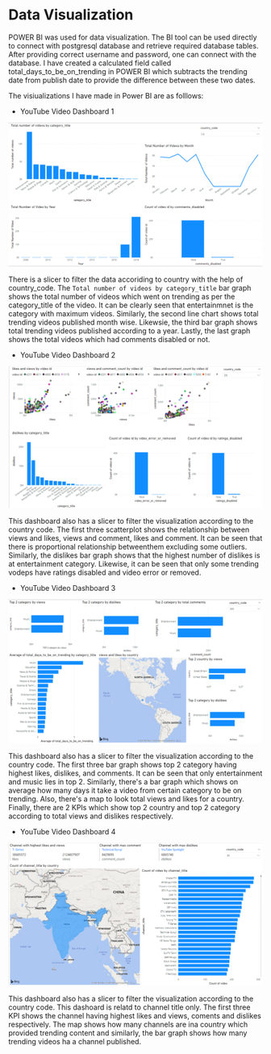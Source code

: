 # Data Visualization

POWER BI was used for data visualization. 
The BI tool can be used directly to connect with postgresql database and retrieve required database tables.
After providing correct username and password, one can connect with the database.
I have created a calculated field called total_days_to_be_on_trending in POWER BI which subtracts the trending date from publish date to provide the difference between these two dates.

The visiualizations I have made in Power BI are as folllows:

* YouTube Video Dashboard 1

![](./img/dashboard1.PNG)

There is a slicer to filter the data accoriding to country with the help of country_code.
The `Total number of videos by category_title` bar graph shows the total number of videos which went on trending as per the category_title of the video. It can be clearly seen that entertainmnet is the category with maximum videos. Similarly, the second line chart shows total trending videos published month wise. Likewsie, the third bar graph shows total trending videos published according to a year. Lastly, the last graph shows the total videos which had comments disabled or not.

* YouTube Video Dashboard 2

![](./img/dashboard2.PNG)

This dashboard also has a slicer to filter the visualization according to the country code.
The first three scatterplot shows the relationship between views and likes, views and comment, likes and comment. It can be seen that there is proportional relationship betweenthem excluding some outliers. Similarly, the dislikes bar graph shows that the highest number of dislikes is at entertainment category. Likewise, it can be seen that only some trending vodeps have ratings disabled and video error or removed.

* YouTube Video Dashboard 3

![](./img/dashboard3.PNG)

This dashboard also has a slicer to filter the visualization according to the country code. The first three bar graph shows top 2 category having highest likes, dislikes, and comments. It can be seen that only entertainment and music lies in top 2. Similarly, there's a bar graph which shows on average how many days it take a video from certain category to be on trending. Also, there's a map to look total views and likes for a country. Finally, there are 2 KPIs which show top 2 country and top 2 category according to total views and dislikes respectively.

* YouTube Video Dashboard 4

![](./img/dashboard4.PNG)

This dashboard also has a slicer to filter the visualization according to the country code. This dashoard is relatd to channel title only. The first three KPI shows the channel having highest likes and views, coments and dislikes respectively. The map shows how many channels are ina country which provided trending content and similarly, the bar graph shows how many trending videos ha a channel published.
